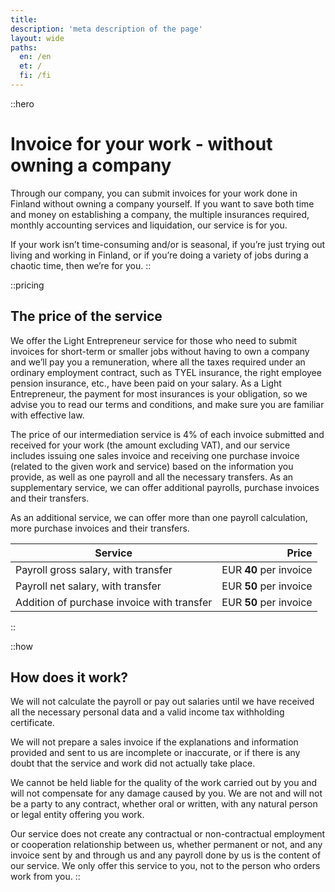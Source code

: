 ```yaml
---
title:
description: 'meta description of the page'
layout: wide
paths:
  en: /en
  et: /
  fi: /fi
---
```


::hero
# Invoice for your work - without owning a company

Through our company, you can submit invoices for your work done in Finland without owning a company yourself. If you want to save both time and money on establishing a company, the multiple insurances required, monthly accounting services and liquidation, our service is for you.

If your work isn’t time-consuming and/or is seasonal, if you’re just trying out living and working in Finland, or if you’re doing a variety of jobs during a chaotic time, then we’re for you.
::

::pricing
## The price of the service

We offer the Light Entrepreneur service for those who need to submit invoices for short-term or smaller jobs without having to own a company and we’ll pay you a remuneration, where all the taxes required under an ordinary employment contract, such as TYEL insurance, the right employee pension insurance, etc., have been paid on your salary. As a Light Entrepreneur, the payment for most insurances is your obligation, so we advise you to read our terms and conditions, and make sure you are familiar with effective law.

The price of our intermediation service is 4% of each invoice submitted and received for your work (the amount excluding VAT), and our service includes issuing one sales invoice and receiving one purchase invoice (related to the given work and service) based on the information you provide, as well as one payroll and all the necessary transfers.
As an supplementary service, we can offer additional payrolls, purchase invoices and their transfers.

As an additional service, we can offer more than one payroll calculation, more purchase invoices and their transfers.

| Service | Price |
| --- | --: |
| Payroll gross salary, with transfer | EUR **40** per invoice |
| Payroll net salary, with transfer | EUR **50** per invoice |
| Addition of purchase invoice with transfer | EUR **50** per invoice |
::

::how
## How does it work?

We will not calculate the payroll or pay out salaries until we have received all the necessary personal data and a valid income tax withholding certificate.

We will not prepare a sales invoice if the explanations and information provided and sent to us are incomplete or inaccurate, or if there is any doubt that the service and work did not actually take place.

We cannot be held liable for the quality of the work carried out by you and will not compensate for any damage caused by you. We are not and will not be a party to any contract, whether oral or written, with any natural person or legal entity offering you work.

Our service does not create any contractual or non-contractual employment or cooperation relationship between us, whether permanent or not, and any invoice sent by and through us and any payroll done by us is the content of our service. We only offer this service to you, not to the person who orders work from you.
::
